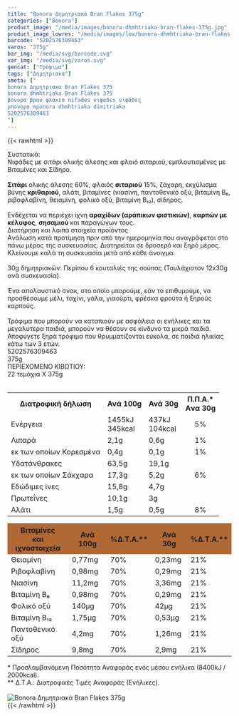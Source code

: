 ```yaml
---
title: "Bonora Δημητριακά Bran Flakes 375g"
categories: ["Bonora"]
product_image: "/media/images/bonora-dhmhtriaka-bran-flakes-375g.jpg"
product_image_lowres: "/media/images/low/bonora-dhmhtriaka-bran-flakes-375g.jpg"
barcode: "5202576309463"
varos: "375g"
bar_img: "/media/svg/barcode.svg"
var_img: "/media/svg/varos.svg"
gencat: ["Τρόφιμα"]
tags: ["Δημητριακά"]
smeta: ["
bonora Δημητριακα Bran Flakes 375
bonora dhmhtriaka Bran Flakes 375
βονορα βραν φλακεσ nifades νιφαδεs νιφάδες
μπονορα mponora dhmhtriaka dimitriaka
5202576309463
"]
---
```

{{< rawhtml >}}

<div class="sload59"><div class="product"><div id="sistatika">Συστατικά:</div><div class="alltext">Νιφάδες με σιτάρι ολικής άλεσης και φλοιό σιταριού, εμπλουτισμένες με Βιταμίνες και Σίδηρο.<br><br><b>Σιτάρι</b> ολικής άλεσης 60%, φλοιός <b>σιταριού</b> 15%, ζάχαρη, εκχύλισμα βύνης <b>κριθαριού</b>, αλάτι, βιταμίνες (νιασίνη, παντοθενικό οξύ, βιταμίνη Β₆, ριβοφλαβίνη, θειαμίνη, φολικό οξύ, βιταμίνη Β₁₂), σίδηρος.<br><br>Ενδέχεται να περιέχει ίχνη <b>αραχίδων (αράπικων φιστικιών)</b>, <b>καρπών με κέλυφος</b>, <b>σησαμιού</b> και παραγώγων τους.</div><div id="loipa">Διατήρηση και λοιπά στοιχεία προϊόντος</div><div class="alltext">Aνάλωση κατά προτίμηση πριν από την ημερομηνία που αναγράφεται στο πάνω μέρος της συσκευασίας. Διατηρείται σε δροσερό και ξηρό μέρος. Κλείνουμε καλά τη συσκευασία μετά από κάθε άνοιγμα.<br><br>30g δημητριακών: Περίπου 6 κουταλιές της σούπας (Τουλάχιστον 12x30g ανά συσκευασία).<br><br>Ένα απολαυστικό σνακ, στο οποίο μπορούμε, εάν το επιθυμούμε, να προσθέσουμε μέλι, ταχίνι, γάλα, γιαούρτι, φρέσκα φρούτα ή ξηρούς καρπούς.<br><br>Τρόφιμα που μπορούν να καταπιούν με ασφάλεια οι ενήλικες και τα μεγαλύτερα παιδιά, μπορούν να θέσουν σε κίνδυνο τα μικρά παιδιά. Αποφύγετε ξηρά τρόφιμα που θρυμματίζονται εύκολα, σε παιδιά ηλικίας κάτω των 3 ετών.</div><div id="barcode"><div id="barimage1"></div><span id="bartext">5202576309463</span></div><div id="varos"><div id="varosimage1"></div><span id="varostext">375g</span></div><div id="kivotio">ΠΕΡΙΕΧΟΜΕΝΟ ΚΙΒΩΤΙΟΥ:<br>22 τεμάχια Χ 375g</div><br><div class="tabout"><table id="diatable"><tbody><tr><th>Διατροφική δήλωση</th><th>Ανά 100g</th><th>Ανά 30g</th><th>Π.Π.Α.*<br>Aνα 30g</th></tr><tr><td class="texr2">Ενέργεια</td><td class="texr">1455kJ<br>345kcal</td><td class="texr">437kJ<br>104kcal</td><td class="texr" style="text-align:center">5%</td></tr><tr><td class="texr2">Λιπαρά</td><td class="texr">2,1g</td><td class="texr">0,6g</td><td class="texr" style="text-align:center">1%</td></tr><tr><td class="gray">εκ των οποίων Κορεσµένα</td><td class="gray2">0,4g</td><td class="gray2">0,1g</td><td class="gray2" style="text-align:center">1%</td></tr><tr><td class="texr2">Yδατάνθρακες</td><td class="texr">63,5g</td><td class="texr">19,1g</td><td class="texr" style="text-align:center"></td></tr><tr><td class="gray">εκ των οποίων Σάκχαρα</td><td class="gray2">17,3g</td><td class="gray2">5,2g</td><td class="gray2" style="text-align:center">6%</td></tr><tr><td class="texr2">Eδώδιμες ίνες</td><td class="texr">15,8g</td><td class="texr">4,7g</td><td class="texr" style="text-align:center"></td></tr><tr><td class="texr2">Πρωτεΐνες</td><td class="texr">10,1g</td><td class="texr">3g</td><td class="texr" style="text-align:center"></td></tr><tr><td class="texr2">Αλάτι</td><td class="texr">1,5g</td><td class="texr">0,5g</td><td class="texr" style="text-align:center">8%</td></tr></tbody></table></div><div class="keno"></div><div class="tabout"><table id="diatable"><tbody><tr><th style="background:#b06935">Βιταμίνες<br>και ιχνοστοιχεία</th><th style="background:#b06935">Ανά 100g</th><th style="background:#b06935">%Δ.Τ.Α.**</th><th style="background:#b06935">Ανά 30g</th><th style="background:#b06935">%Δ.Τ.Α.**</th></tr><tr><td class="texr2">Θειαμίνη</td><td class="texr">0,77mg</td><td class="texr">70%</td><td class="texr">0,23mg</td><td class="texr">21%</td></tr><tr><td class="texr2">Ριβοφλαβίνη</td><td class="texr">0,98mg</td><td class="texr">70%</td><td class="texr">0,29mg</td><td class="texr">21%</td></tr><tr><td class="texr2">Νιασίνη</td><td class="texr">11,2mg</td><td class="texr">70%</td><td class="texr">3,36mg</td><td class="texr">21%</td></tr><tr><td class="texr2">Βιταμίνη Β₆</td><td class="texr">0,98mg</td><td class="texr">70%</td><td class="texr">0,29mg</td><td class="texr">21%</td></tr><tr><td class="texr2">Φολικό οξύ</td><td class="texr">140μg</td><td class="texr">70%</td><td class="texr">42μg</td><td class="texr">21%</td></tr><tr><td class="texr2">Βιταμίνη Β₁₂</td><td class="texr">1,75μg</td><td class="texr">70%</td><td class="texr">0,53μg</td><td class="texr">21%</td></tr><tr><td class="texr2">Παντοθενικό οξύ</td><td class="texr">4,2mg</td><td class="texr">70%</td><td class="texr">1,26mg</td><td class="texr">21%</td></tr><tr><td class="texr2">Σίδηρος</td><td class="texr">9,8mg</td><td class="texr">70%</td><td class="texr">2,9mg</td><td class="texr">21%</td></tr></tbody></table></div><div class="alltext">* Προσλαμβανόμενη Ποσότητα Αναφοράς ενός μέσου ενήλικα (8400kJ / 2000kcal).<br>** Δ.Τ.Α.: Διατροφικές Τιμές Αναφοράς (Ενήλικες).</div><br><div class="pimg"><img alt="Bonora Δημητριακά Bran Flakes 375g" title="Bonora Δημητριακά Bran Flakes 375g" src="/media/images/bonora-dhmhtriaka-bran-flakes-375g.jpg"></div></div></div>
{{< /rawhtml >}}


